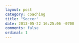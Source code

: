 ```yaml
---
layout: post
category: coaching
title: "Soccer"
date: 2013-05-22 16:25:06 -0700
comments: false
ordinal: 1
---
```

